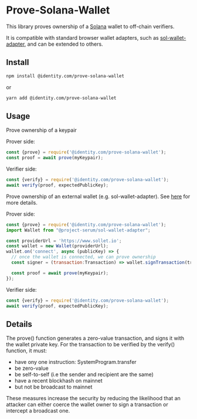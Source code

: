 # Prove-Solana-Wallet

This library proves ownership of a [Solana](https://solana.com) wallet to off-chain verifiers.

It is compatible with standard browser wallet adapters, such as 
[sol-wallet-adapter](https://github.com/project-serum/sol-wallet-adapter), 
and can be extended to others.

## Install

```sh
npm install @identity.com/prove-solana-wallet
```

or 

```sh
yarn add @identity.com/prove-solana-wallet
```

## Usage

Prove ownership of a keypair

Prover side: 
```js
const {prove} = require('@identity.com/prove-solana-wallet');
const proof = await prove(myKeypair);
```

Verifier side:
```js
const {verify} = require('@identity.com/prove-solana-wallet');
await verify(proof, expectedPublicKey);
```

Prove ownership of an external wallet (e.g. sol-wallet-adapter).
See [here](https://github.com/project-serum/sol-wallet-adapter) for more details.

Prover side:
```js
const {prove} = require('@identity.com/prove-solana-wallet');
import Wallet from "@project-serum/sol-wallet-adapter";

const providerUrl = 'https://www.sollet.io';
const wallet = new Wallet(providerUrl);
wallet.on('connect', async (publicKey) => {
  // once the wallet is connected, we can prove ownership
  const signer = (transaction:Transaction) => wallet.signTransaction(transaction);

  const proof = await prove(myKeypair);
});
```

Verifier side:
```js
const {verify} = require('@identity.com/prove-solana-wallet');
await verify(proof, expectedPublicKey);
```

## Details

The prove() function generates a zero-value transaction, and
signs it with the wallet private key. For the transaction to be verified
by the verify() function, it must:

- have ony one instruction: SystemProgram.transfer
- be zero-value
- be self-to-self (i.e the sender and recipient are the same)
- have a recent blockhash on mainnet
- but not be broadcast to mainnet

These measures increase the security by reducing the likelihood
that an attacker can either coerce the wallet owner to sign
a transaction or intercept a broadcast one.

